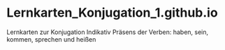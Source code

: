 # Lernkarten_Konjugation_1.github.io
Lernkarten zur Konjugation Indikativ Präsens der Verben: haben, sein, kommen, sprechen und heißen
